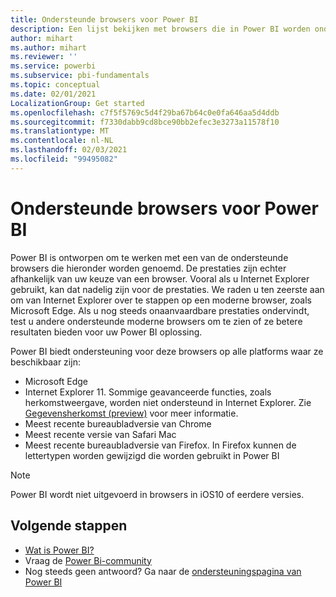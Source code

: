 ```yaml
---
title: Ondersteunde browsers voor Power BI
description: Een lijst bekijken met browsers die in Power BI worden ondersteund
author: mihart
ms.author: mihart
ms.reviewer: ''
ms.service: powerbi
ms.subservice: pbi-fundamentals
ms.topic: conceptual
ms.date: 02/01/2021
LocalizationGroup: Get started
ms.openlocfilehash: c7f5f5769c5d4f29ba67b64c0e0fa646aa5d4ddb
ms.sourcegitcommit: f7330dabb9cd8bce90bb2efec3e3273a11578f10
ms.translationtype: MT
ms.contentlocale: nl-NL
ms.lasthandoff: 02/03/2021
ms.locfileid: "99495082"
---
```

# <a name="supported-browsers-for-power-bi"></a>Ondersteunde browsers voor Power BI

Power BI is ontworpen om te werken met een van de ondersteunde browsers die hieronder worden genoemd. De prestaties zijn echter afhankelijk van uw keuze van een browser. Vooral als u Internet Explorer gebruikt, kan dat nadelig zijn voor de prestaties. We raden u ten zeerste aan om van Internet Explorer over te stappen op een moderne browser, zoals Microsoft Edge. Als u nog steeds onaanvaardbare prestaties ondervindt, test u andere ondersteunde moderne browsers om te zien of ze betere resultaten bieden voor uw Power BI oplossing.

Power BI biedt ondersteuning voor deze browsers op alle platforms waar ze beschikbaar zijn:

- Microsoft Edge
- Internet Explorer 11. Sommige geavanceerde functies, zoals herkomstweergave, worden niet ondersteund in Internet Explorer. Zie [Gegevensherkomst (preview)](../collaborate-share/service-data-lineage.md) voor meer informatie.
- Meest recente bureaubladversie van Chrome
- Meest recente versie van Safari Mac
- Meest recente bureaubladversie van Firefox. In Firefox kunnen de lettertypen worden gewijzigd die worden gebruikt in Power BI 

> [!NOTE]
> Power BI wordt niet uitgevoerd in browsers in iOS10 of eerdere versies.

## <a name="next-steps"></a>Volgende stappen
* [Wat is Power BI?](power-bi-overview.md)
* Vraag de [Power Bi-community](https://community.powerbi.com/)
* Nog steeds geen antwoord? Ga naar de [ondersteuningspagina van Power BI](https://powerbi.microsoft.com/support/)
